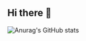 ## Hi there 👋

![Anurag's GitHub stats](https://github-readme-stats.vercel.app/api?username=disadykov&show_icons=true&theme=merko)

